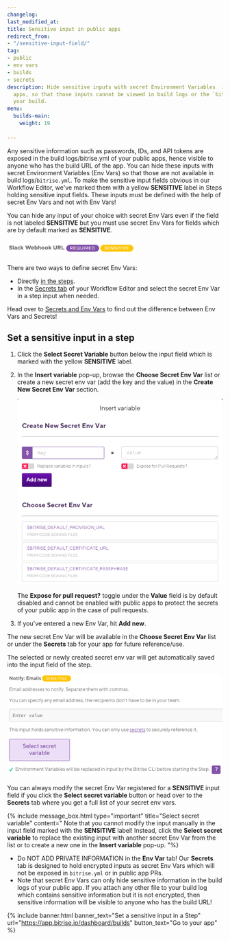 ```yaml
---
changelog:
last_modified_at:
title: Sensitive input in public apps
redirect_from:
- "/sensitive-input-field/"
tag:
- public
- env vars
- builds
- secrets
description: Hide sensitive inputs with secret Environment Variables  in your public
  apps, so that those inputs cannot be viewed in build logs or the `bitrise.yml` of
  your build.
menu:
  builds-main:
    weight: 19

---
```

Any sensitive information such as passwords, IDs, and API tokens are exposed in the build logs/bitrise.yml of your public apps, hence visible to anyone who has the build URL of the app. You can hide these inputs with secret Environment Variables (Env Vars) so that those are not available in build logs/`bitrise.yml`. To make the sensitive input fields obvious in our Workflow Editor, we've marked them with a yellow **SENSITIVE** label in Steps holding sensitive input fields. These inputs must be defined with the help of secret Env Vars and not with Env Vars!

You can hide any input of your choice with secret Env Vars even if the field is not labeled **SENSITIVE** but you must use secret Env Vars for fields which are by default marked as **SENSITIVE**.

![Screenshot](/img/builds/sensitive-label.png)

There are two ways to define secret Env Vars:

* Directly [in the steps](/sensitive-input-field/#set-a-sensitive-input-in-a-step/).
* In the [Secrets tab](/builds/env-vars-secret-env-vars#about-secrets) of your Workflow Editor and select the secret Env Var in a step input when needed.

Head over to [Secrets and Env Vars](/builds/env-vars-secret-env-vars/) to find out the difference between Env Vars and Secrets!

## Set a sensitive input in a step

1. Click the **Select Secret Variable** button below the input field which is marked with the yellow **SENSITIVE** label.
2. In the **Insert variable** pop-up, browse the **Choose Secret Env Var** list or create a new secret env var (add the key and the value) in the **Create New Secret Env Var** section.

   ![](/img/insert-variable-1.png)

   The **Expose for pull request?** toggle under the **Value** field is by default disabled and cannot be enabled with public apps to protect the secrets of your public app in the case of pull requests.
3. If you've entered a new Env Var, hit **Add new**.

The new secret Env Var will be available in the **Choose Secret Env Var** list or under the **Secrets** tab for your app for future reference/use.

The selected or newly created secret env var will get automatically saved into the input field of the step.

![](/img/select-secret-variable.png)

You can always modify the secret Env Var registered for a **SENSITIVE** input field if you click the **Select secret variable** button or head over to the **Secrets** tab where you get a full list of your secret env vars.

{% include message_box.html type="important" title="Select secret variable" content=" Note that you cannot modify the input manually in the input field marked with the **SENSITIVE** label! Instead, click the **Select secret variable** to replace the existing input with another secret Env Var from the list or to create a new one in the **Insert variable** pop-up. "%}

* Do NOT ADD PRIVATE INFORMATION in the **Env Var** tab! Our **Secrets** tab is designed to hold encrypted inputs as secret Env Vars which will not be exposed in `bitrise.yml` or in public app PRs.
* Note that secret Env Vars can only hide sensitive information in the build logs of your public app. If you attach any other file to your build log which contains sensitive information but it is not encrypted, then sensitive information will be visible to anyone who has the build URL!

{% include banner.html banner_text="Set a sensitive input in a Step" url="https://app.bitrise.io/dashboard/builds" button_text="Go to your app" %}